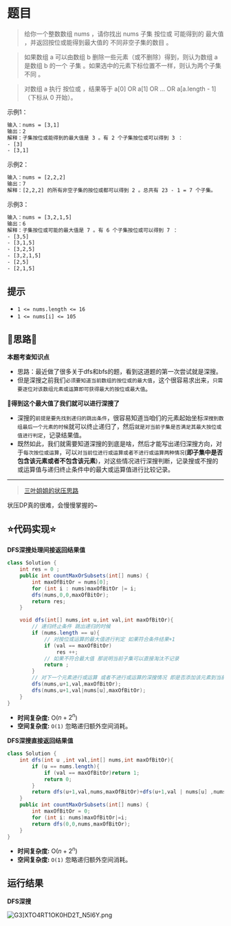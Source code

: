 # 题目
>给你一个整数数组 nums ，请你找出 nums 子集 按位或 可能得到的 最大值 ，并返回按位或能得到最大值的 不同非空子集的数目 。

>如果数组 a 可以由数组 b 删除一些元素（或不删除）得到，则认为数组 a 是数组 b 的一个 子集 。如果选中的元素下标位置不一样，则认为两个子集 不同 。

>对数组 a 执行 按位或 ，结果等于 a[0] OR a[1] OR ... OR a[a.length - 1]（下标从 0 开始）。



示例1：


```txt
输入：nums = [3,1]
输出：2
解释：子集按位或能得到的最大值是 3 。有 2 个子集按位或可以得到 3 ：
- [3]
- [3,1]
```

示例2：
```txt
输入：nums = [2,2,2]
输出：7
解释：[2,2,2] 的所有非空子集的按位或都可以得到 2 。总共有 23 - 1 = 7 个子集。
```
示例3：
```txt
输入：nums = [3,2,1,5]
输出：6
解释：子集按位或可能的最大值是 7 。有 6 个子集按位或可以得到 7 ：
- [3,5]
- [3,1,5]
- [3,2,5]
- [3,2,1,5]
- [2,5]
- [2,1,5]
```


## 提示

- `1 <= nums.length <= 16`
- `1 <= nums[i] <= 105`



## 📝思路📝

**本题考查知识点**
- 思路：最近做了很多关于dfs和bfs的题，看到这道题的第一次尝试就是深搜。
- 但是深搜之前我们`必须要知道当前数组的按位或的最大值`，这个很容易求出来，`只需要逐位对该数组元素或运算即可获得最大的按位或最大值`。

**📝得到这个最大值了我们就可以进行深搜了**

- 深搜的`前提是要先找到递归的跳出条件`，很容易知道当咱们的元素起始坐标`深搜到数组最后一个元素的时候`就可以终止递归了，然后`就是对当前子集是否满足其最大按位或值进行判定`，记录结果值。
- 既然如此，我们就需要知道深搜的到底是啥，然后才能写出递归深搜方向，对于`每次按位或运算`，可以`对当前位进行或运算或者不进行或运算两种情况`(**即子集中是否包含该元素或者不包含该元素**)，对这些情况进行深搜判断，记录搜或不搜的或运算值与递归终止条件中的最大或运算值进行比较记录。
****
> [三叶姐姐的状压思路](https://leetcode-cn.com/problems/count-number-of-maximum-bitwise-or-subsets/solution/by-ac_oier-dos6/)

状压DP真的很难，会慢慢掌握的~
## ⭐代码实现⭐
**DFS深搜处理间接返回结果值**
```java
class Solution {
    int res = 0 ;
    public int countMaxOrSubsets(int[] nums) {
        int maxOfBitOr = nums[0];
        for (int i : nums)maxOfBitOr |= i;
        dfs(nums,0,0,maxOfBitOr);
        return res;
    }

    void dfs(int[] nums,int u,int val,int maxOfBitOr){
    	// 递归终止条件 跳出递归的时候
        if (nums.length == u){
        	// 对按位或运算的最大值进行判定 如果符合条件结果+1
            if (val == maxOfBitOr)
                res ++;
            // 如果不符合最大值 那说明当前子集可以直接淘汰不记录
            return ;
        }
        // 对下一个元素进行或运算 或者不进行或运算的深搜情况 即是否添加该元素到当前子集中 符合按位或运算最大值的符合条件
        dfs(nums,u+1,val,maxOfBitOr);
        dfs(nums,u+1,val|nums[u],maxOfBitOr);
    }
}
```

- **时间复杂度:** O($n + 2^n$)  
- **空间复杂度:** `O(1)`  忽略递归额外空间消耗。

**DFS深搜直接返回结果值**
```java
class Solution {
    int dfs(int u ,int val,int[] nums,int maxOfBitOr){
        if (u == nums.length){
            if (val == maxOfBitOr)return 1;
            return 0;
        }
        return dfs(u+1,val,nums,maxOfBitOr)+dfs(u+1,val | nums[u] ,nums,maxOfBitOr);
    }
    public int countMaxOrSubsets(int[] nums) {
        int maxOfBitOr = 0;
        for (int i: nums)maxOfBitOr|=i;
        return dfs(0,0,nums,maxOfBitOr);
    }
}
```

- **时间复杂度:** O($n + 2^n$)  
- **空间复杂度:** `O(1)`  忽略递归额外空间消耗。


## 运行结果
**DFS深搜**

![G3\]XTO4RT1OK0HD2T_N5I6Y.png](https://pic.leetcode-cn.com/1647316027-ZiyCvV-G3%5DXTO4RT1OK0HD2T_N5I6Y.png)


